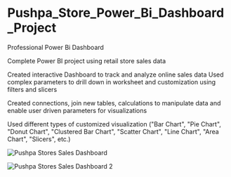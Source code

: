 # Pushpa_Store_Power_Bi_Dashboard_Project

Professional Power Bi Dashboard

Complete Power BI project using retail store sales data

Created interactive Dashboard to track and analyze online sales data
Used complex parameters to drill down in worksheet and customization using filters and slicers

Created connections, join new tables, calculations to manipulate
data and enable user driven parameters for visualizations

Used different types of customized visualization ("Bar Chart", "Pie Chart",
"Donut Chart", "Clustered Bar Chart", "Scatter Chart", "Line Chart", "Area Chart", "Slicers", etc.)

![Pushpa Stores Sales Dashboard](https://github.com/pankajthoke/Pushpa_Store_Power_Bi_Dashboard_Project/assets/160597049/0c1dda10-02ef-45f6-ab80-ec3d83d50487)


![Pushpa Stores Sales Dashboard 2](https://github.com/pankajthoke/Pushpa_Store_Power_Bi_Dashboard_Project/assets/160597049/3f47a258-6e91-4bb6-a944-698424992d95)
